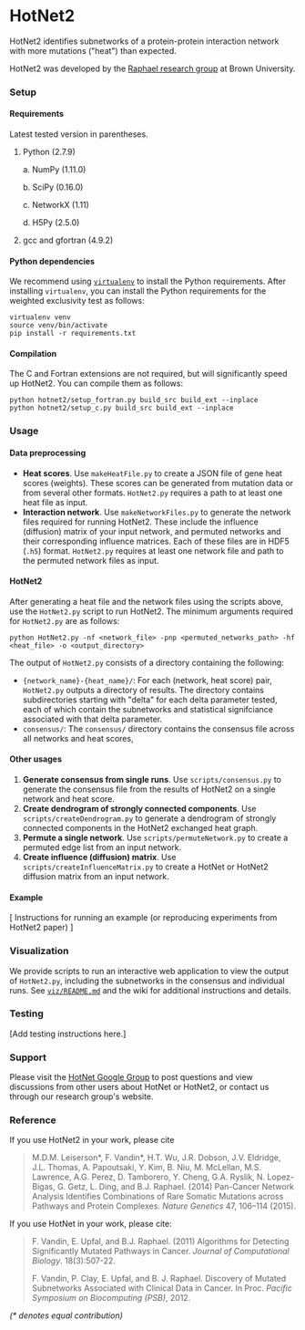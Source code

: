 # HotNet2 #

HotNet2 identifies subnetworks of a protein-protein interaction network with more mutations ("heat") than expected.

HotNet2 was developed by the [Raphael research group](http://compbio.cs.brown.edu/) at Brown University.

### Setup ###

#### Requirements ####

Latest tested version in parentheses.

1. Python (2.7.9)

    a. NumPy (1.11.0)

    b. SciPy (0.16.0)
    
    c. NetworkX (1.11)
    
    d. H5Py (2.5.0)

2. gcc and gfortran (4.9.2)

#### Python dependencies ####
We recommend using [`virtualenv`](https://virtualenv.pypa.io/en/latest/) to install the Python requirements. After installing `virtualenv`, you can install the Python requirements for the weighted exclusivity test as follows:

    virtualenv venv
    source venv/bin/activate
    pip install -r requirements.txt

#### Compilation ###

The C and Fortran extensions are not required, but will significantly speed up HotNet2. You can compile them as follows:

    python hotnet2/setup_fortran.py build_src build_ext --inplace
    python hotnet2/setup_c.py build_src build_ext --inplace

### Usage ###

#### Data preprocessing ####

* **Heat scores**. Use `makeHeatFile.py` to create a JSON file of gene heat scores (weights). These scores can be generated from mutation data or from several other formats. `HotNet2.py` requires a path to at least one heat file as input.
* **Interaction network**. Use `makeNetworkFiles.py` to generate the network files required for running HotNet2. These include the influence (diffusion) matrix of your input network, and permuted networks and their corresponding influence matrices. Each of these files are in HDF5 (`.h5`) format. `HotNet2.py` requires at least one network file and path to the permuted network files as input.

#### HotNet2 ####

After generating a heat file and the network files using the scripts above, use the `HotNet2.py` script to run HotNet2. The minimum arguments required for `HotNet2.py` are as follows:

    python HotNet2.py -nf <network_file> -pnp <permuted_networks_path> -hf <heat_file> -o <output_directory>

The output of `HotNet2.py` consists of a directory containing the following:
* `{network_name}-{heat_name}/`: For each (network, heat score) pair, `HotNet2.py` outputs a directory of results. The directory contains subdirectories starting with "delta" for each delta parameter tested, each of which contain the subnetworks and statistical signifciance associated with that delta parameter.
* `consensus/`: The `consensus/` directory contains the consensus file across all networks and heat scores, 

#### Other usages ####

1. **Generate consensus from single runs**. Use `scripts/consensus.py` to generate the consensus file from the results of HotNet2 on a single network and heat score.
2. **Create dendrogram of strongly connected components**. Use `scripts/createDendrogram.py` to generate a dendrogram of strongly connected components in the HotNet2 exchanged heat graph.
3. **Permute a single network**. Use `scripts/permuteNetwork.py` to create a permuted edge list from an input network.
4. **Create influence (diffusion) matrix**. Use `scripts/createInfluenceMatrix.py` to create a HotNet or HotNet2 diffusion matrix from an input network.

#### Example ####

[ Instructions for running an example (or reproducing experiments from HotNet2 paper) ]

### Visualization ###

We provide scripts to run an interactive web application to view the output of `HotNet2.py`, including the subnetworks in the consensus and individual runs. See [`viz/README.md`](https://github.com/raphael-group/hotnet2/master/viz/README.md) and the wiki for additional instructions and details.

### Testing ###

[Add testing instructions here.]

### Support ###

Please visit the [HotNet Google Group](https://groups.google.com/forum/#!forum/hotnet-users) to post questions and view discussions from other users about HotNet or HotNet2, or contact us through our research group's website.

### Reference ###

If you use HotNet2 in your work, please cite 

> M.D.M. Leiserson\*, F. Vandin\*, H.T. Wu, J.R. Dobson, J.V. Eldridge, J.L. Thomas, A. Papoutsaki, Y. Kim, B. Niu, M. McLellan, M.S. Lawrence, A.G. Perez, D. Tamborero, Y. Cheng, G.A. Ryslik, N. Lopez-Bigas, G. Getz, L. Ding, and B.J. Raphael. (2014) Pan-Cancer Network Analysis Identifies Combinations of Rare Somatic Mutations across Pathways and Protein Complexes. _Nature Genetics_ 47, 106–114 (2015).

If you use HotNet in your work, please cite:

> F. Vandin, E. Upfal, and B.J. Raphael. (2011) Algorithms for Detecting Significantly Mutated Pathways in Cancer. _Journal of Computational Biology_. 18(3):507-22.
> 
> F. Vandin, P. Clay, E. Upfal, and B. J. Raphael. Discovery of Mutated Subnetworks Associated with Clinical Data in Cancer. In Proc. _Pacific Symposium on Biocomputing (PSB)_, 2012.

_(* denotes equal contribution)_
